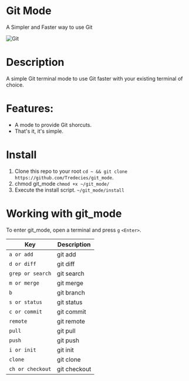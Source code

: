 # Git Mode
A Simpler and Faster way to use Git

![Git](https://proxy.duckduckgo.com/iu/?u=https%3A%2F%2Fwww.mycleveragency.com%2Fblog%2Fwp-content%2Fuploads%2F2014%2F07%2FGIT-FB-21.07.14.png&f=1)

# Description
A simple Git terminal mode to use Git faster with your existing terminal of choice.

# Features:
* A mode to provide Git shorcuts.
* That's it, it's simple.

# Install
 1. Clone this repo to your root `cd ~ && git clone https://github.com/Tredecies/git_mode`.
 1. chmod git_mode `chmod +x ~/git_mode/`
 1. Execute the install script. `~/git_mode/install`

# Working with git_mode
To enter git_mode, open a terminal and press `g` `<Enter>`.

| Key              | Description  |
|------------------|--------------|
| `a or add `      | git add      |
| `d or diff`      | git diff     |
| `grep or search` | git search   |
| `m or merge`     | git merge    |
| `b`              | git branch   |
| `s or status`    | git status   |
| `c or commit`    | git commit   |
| `remote`         | git remote   |
| `pull`           | git pull     |
| `push`           | git push     |
| `i or init`      | git init     |
| `clone`          | git clone    |
| `ch or checkout` | git checkout |

